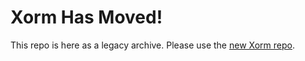# Xorm Has Moved!

This repo is here as a legacy archive. Please use the [new Xorm repo](http://github.com/go-xorm/xorm).